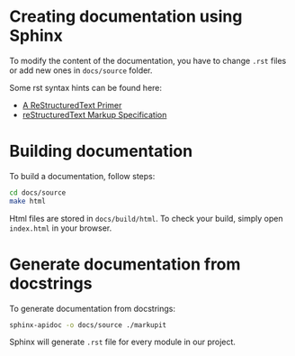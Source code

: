 # Creating documentation using Sphinx

To modify the content of the documentation, you have to change `.rst` files or add new ones in `docs/source` folder.

Some rst syntax hints can be found here:
* [A ReStructuredText Primer](https://docutils.sourceforge.io/docs/user/rst/quickstart.html)
* [reStructuredText Markup Specification](https://docutils.sourceforge.io/docs/ref/rst/restructuredtext.html)


# Building documentation

To build a documentation, follow steps:
```bash
cd docs/source
make html
```
Html files are stored in `docs/build/html`. To check your build, simply open `index.html` in your browser.


# Generate documentation from docstrings

To generate documentation from docstrings:
```bash
sphinx-apidoc -o docs/source ./markupit
```
Sphinx will generate `.rst` file for every module in our project.
